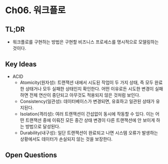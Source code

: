 # Ch06. 워크플로

## TL;DR
- 워크플로를 구현하는 방법은 구현할 비즈니스 프로세스를 명시적으로 모델링하는 것이다.

## Key Ideas
- ACID
  - Atomicity(원자성): 트랜잭션 내에서 시도된 작업이 두 가지 상태, 즉 모두 완료한 상태거나 모두 실패한 상태인지 확인한다. 어떤 이유로든 시도한 변경이 실패하면 전체 연산이 중단되고 아무것도 적용되지 않은 것처럼 보인다.
  - Consistency(일관성): 데이터베이스가 변경되면, 유효하고 일관된 상태가 유지된다.
  - Isolation(격리성): 여러 트랜잭션이 간섭없이 동시에 작동할 수 있다. 이는 어떤 트랜잭션 중에 이뤄진 모든 중간 상태 변경이 다른 트랜잭션에 안 보이게 하는 방법으로 달성된다.
  - Durability(내구성): 일단 트랜잭션이 완료되고 나면 시스템 오류가 발생하는 상황에서도 데이터가 손실되지 않는 것을 보장한다.

## Open Questions